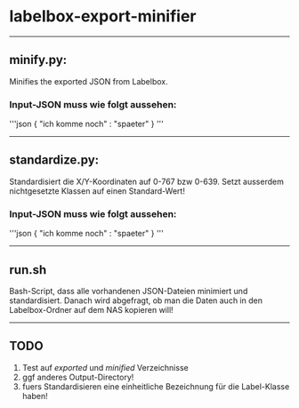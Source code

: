 # labelbox-export-minifier

---

## minify.py:
Minifies the exported JSON from Labelbox.

### Input-JSON muss wie folgt aussehen:
'''json
{
    "ich komme noch" : "spaeter"
}
'''

---

## standardize.py:
Standardisiert die X/Y-Koordinaten auf 0-767 bzw 0-639.
Setzt ausserdem nichtgesetzte Klassen auf einen Standard-Wert!

### Input-JSON muss wie folgt aussehen:
'''json
{
    "ich komme noch" : "spaeter"
}
'''

---

## run.sh
Bash-Script, dass alle vorhandenen JSON-Dateien minimiert und standardisiert.
Danach wird abgefragt, ob man die Daten auch in den Labelbox-Ordner auf dem NAS kopieren will!

---

## TODO
1. Test auf *exported* und *minified* Verzeichnisse
2. ggf anderes Output-Directory!
3. fuers Standardisieren eine einheitliche Bezeichnung für die Label-Klasse haben!
